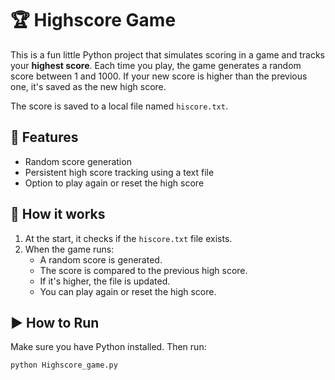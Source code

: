 # 🏆 Highscore Game

This is a fun little Python project that simulates scoring in a game and tracks your **highest score**. Each time you play, the game generates a random score between 1 and 1000. If your new score is higher than the previous one, it's saved as the new high score.

The score is saved to a local file named `hiscore.txt`.

## 🚀 Features

- Random score generation
- Persistent high score tracking using a text file
- Option to play again or reset the high score

## 🧠 How it works

1. At the start, it checks if the `hiscore.txt` file exists.
2. When the game runs:
   - A random score is generated.
   - The score is compared to the previous high score.
   - If it's higher, the file is updated.
   - You can play again or reset the high score.

## ▶️ How to Run

Make sure you have Python installed. Then run:

```bash
python Highscore_game.py
